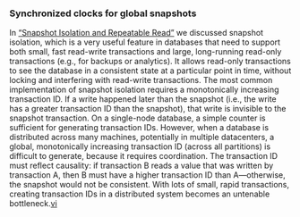 ### Synchronized clocks for global snapshots 
In [“Snapshot Isolation and Repeatable Read”](ch07.html#sec_transactions_snapshot_isolation) we discussed snapshot isolation, which is a very useful
feature in databases that need to support both small, fast read-write transactions and large,
long-running read-only transactions (e.g., for backups or analytics). It allows read-only
transactions to see the database in a consistent state at a particular point in time, without
locking and interfering with read-write transactions. 
The most common implementation of snapshot isolation requires a monotonically increasing transaction
ID. If a write happened later than the snapshot (i.e., the write has a greater transaction ID than
the snapshot), that write is invisible to the snapshot transaction. On a single-node database, a
simple counter is sufficient for generating transaction IDs. 
However, when a database is distributed across many machines, potentially in multiple datacenters, a
global, monotonically increasing transaction ID (across all partitions) is difficult to generate,
because it requires coordination. The transaction ID must reflect causality: if transaction B reads
a value that was written by transaction A, then B must have a higher transaction ID than
A—otherwise, the snapshot would not be consistent. With lots of small, rapid transactions, creating
transaction IDs in a distributed system becomes an untenable
bottleneck.[vi](ch08.html#idm140605760654304)